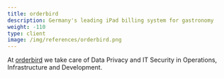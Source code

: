 ```yaml
---
title: orderbird
description: Germany's leading iPad billing system for gastronomy
weight: -110
type: client
image: /img/references/orderbird.png
---
```


At [orderbird](https://www.orderbird.com/) we take care of Data Privacy and IT Security in Operations, Infrastructure and Development.
